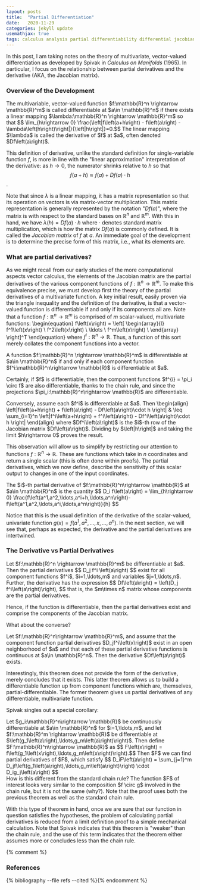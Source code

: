 ```yaml
---
layout: posts
title:  "Partial Differentiation"
date:   2020-11-29
categories: jekyll update
usemathjax: true
tags: calculus analysis partial differentiability differential jacobian
---
```


In this post, I am taking notes on the theory of multivariate, vector-valued differentiation as developed by Spivak in *Calculus on Manifolds* (1965). In particular, I focus on the relationship between partial derivatives and the derivative (AKA, the Jacobian matrix).

### Overview of the Development

<div class="definition">
The multivariable, vector-valued function $f:\mathbb{R}^n \rightarrow \mathbb{R}^m$ is called differentiable at $a\in \mathbb{R}^n$ if there exists a linear mapping $\lambda:\mathbb{R}^n \rightarrow \mathbb{R}^m$ so that $$ \lim_{h\rightarrow 0} \frac{\left|f\left(a+h\right) - f\left(a\right) - \lambda\left(h\right)\right|}{\left|h\right|}=0.$$ The linear mapping $\lambda$ is called the derivative of $f$ at $a$, often denoted $Df\left(a\right)$.
</div>

This definition of derivative, unlike the standard definition for single-variable function $f$, is more in line with the "linear approximation" interpretation of the derivative: as $h\rightarrow 0$, the numerator shrinks relative to $h$ so that $$ f\left(a+h\right) \approx f\left(a\right) + Df\left(a\right)\cdot h$$.

Note that since $\lambda$ is a linear mapping, it has a matrix representation so that its operation on vectors is via matrix-vector multiplication. This matrix representation is generally represented by the notation "$Df\left(a\right)$", where the matrix is with respect to the standard bases on $\mathbb{R}^n$ and $\mathbb{R}^m.$ With this in hand, we have $\lambda\left(h\right) = Df\left(a\right)\cdot h$ where $\cdot$ denotes standard matrix multiplication, which is how the matrix $Df\left(a\right)$ is commonly defined. It is called the *Jacobian matrix* of $f$ at $a$. An immediate goal of the development is to determine the precise form of this matrix, i.e., what its elements are.

### What are partial derivatives?

As we might recall from our early studies of the more computational aspects vector calculus, the elements of the Jacobian matrix are the partial derivatives of the various component functions of $f:\mathbb{R}^n\rightarrow \mathbb{R}^m$. To make this equivalence precise, we must develop first the theory of the partial derivatives of a multivariate function. A key initial result, easily proven via the triangle inequality and the definition of the derivative, is that a vector-valued function is differentiable if and only if its components all are. Note that a function $f:\mathbb{R}^n\rightarrow \mathbb{R}^m$ is comprised of $m$ scalar-valued, multivariate functions: \begin{equation} f\left(x\right) = \left[ 
    \begin{array}{l} 
        f^1\left(x\right) \\ 
        f^2\left(x\right) \\ 
        \ldots \\ 
        f^m\left(x\right) \\
    \end{array} 
    \right]^T \end{equation} where $f^i:\mathbb{R}^n\rightarrow \mathbb{R}$. Thus, a function of this sort merely collates the component functions into a vector.

<div class="lemma">
A function $f:\mathbb{R}^n \rightarrow \mathbb{R}^m$ is differentiable at $a\in \mathbb{R}^n$ if and only if each component function $f^i:\mathbb{R}^n\rightarrow \mathbb{R}$ is differentiable at $a$.
</div>
<div class="proof">
<p>Certainly, if $f$ is differentiable, then the component functions $f^{i} = \pi_i \circ f$ are also differentiable, thanks to the chain rule, and since the projections $\pi_i:\mathbb{R}^n\rightarrow \mathbb{R}$ are differentiable.
</p>
<p>
Conversely, assume each $f^i$ is differentiable at $a$. Then 
\begin{align}
\left|f\left(a+h\right) + f\left(a\right) - Df\left(a\right)\cdot h \right| & \leq \sum_{i=1}^n  \left|f^i\left(a+h\right) + f^i\left(a\right) - Df^i\left(a\right)\cdot h \right| 
\end{align}
where $Df^i\left(a\right)$ is the $i$-th row of the Jacobian matrix $Df\left(a\right)$. Dividing by $\left|h\right|$ and taking the limit $h\rightarrow 0$ proves the result.
</p>
</div>

This observation will allow us to simplify by restricting our attention to functions $f:\mathbb{R}^n\rightarrow \mathbb{R}$. These are functions which take in $n$ coordinates and return a single scalar (this is often done within proofs). The partial derivatives, which we now define, describe the sensitivity of this scalar output to changes in one of the input coordinates.

<div class="definition">
The $i$-th partial derivative of $f:\mathbb{R}^n\rightarrow \mathbb{R}$ at $a\in \mathbb{R}^n$ is the quantity $$ D_i f\left(a\right) = \lim_{h\rightarrow 0} \frac{f\left(a^1,a^2,\ldots,a^i+h,\ldots,a^n\right)-f\left(a^1,a^2,\ldots,a^i,\ldots,a^n\right)}{h} $$
</div>

Notice that this is the usual definition of the derivative of the scalar-valued, univariate function $g\left(x\right) = f\left(a^1,a^2,\ldots,x,\ldots,a^n\right)$. In the next section, we will see that, perhaps as expected, the derivative and the partial derivatives are intertwined.







### The Derivative vs Partial Derivatives

<div class="theorem">
Let $f:\mathbb{R}^n \rightarrow \mathbb{R}^m$ be differentiable at $a$. Then the partial derivatives $$ D_j f^i \left(a\right) $$ exist for all component functions $f^i$, $i=1,\ldots,m$ and variables $j=1,\ldots,n$. Further, the derivative has the expression $$ Df\left(a\right) = \left(D_j f^i\left(a\right)\right), $$ that is, the $m\times n$ matrix whose components are the partial derivatives.
</div>

Hence, if the function is differentiable, then the partial derivatives exist and comprise the components of the Jacobian matrix.

What about the converse?

<div class="theorem">
Let $f:\mathbb{R}^n\rightarrow \mathbb{R}^m$, and assume that the component function partial derivatives $D_jf^i\left(x\right)$ exist in an open neighborhood of $a$ and that each of these partial derivative functions is continuous at $a\in \mathbb{R}^n$. Then the derivative $Df\left(a\right)$ exists.
</div>

Interestingly, this theorem does not provide the form of the derivative, merely concludes that it exists. This latter theorem allows us to build a differentiable function up from component functions which are, themselves, partial-differentiable. The former theorem gives us partial derivatives of any differentiable, multivariate function.


Spivak singles out a special corollary:
<div class="theorem">
Let $g_i:\mathbb{R}^n\rightarrow \mathbb{R}$ be continuously differentiable at $a\in \mathbb{R}^n$ for $i=1,\ldots,m$, and let $f:\mathbb{R}^m \rightarrow \mathbb{R}$ be differentiable at $\left(g_1\left(a\right),\ldots,g_m\left(a\right)\right)$. Then define $F:\mathbb{R}^n\rightarrow \mathbb{R}$ as $$ F\left(x\right) = f\left(g_1\left(x\right),\ldots,g_m\left(x\right)\right).$$ Then $F$ we can find partial derivatives of $F$, which satisfy $$ D_iF\left(a\right) = \sum_{j=1}^m D_jf\left(g_1\left(a\right),\ldots,g_m\left(a\right)\right) \cdot D_ig_j\left(a\right) $$
</div>
How is this different from the standard chain rule? The function $F$ of interest looks very similar to the composition $f \circ g$ involved in the chain rule, but it is not the same (why?). Note that the proof uses both the previous theorem as well as the standard chain rule.

With this type of theorem in hand, once we are sure that our function in question satisfies the hypotheses, the problem of calculating partial derivatives is reduced from a limit definition proof to a simple mechanical calculation. Note that Spivak indicates that this theorem is "weaker" than the chain rule, and the use of this term indicates that the theorem either assumes more or concludes less than the chain rule.




{% comment %}
<h3>References</h3>
{% bibliography --file refs --cited %}{% endcomment %}